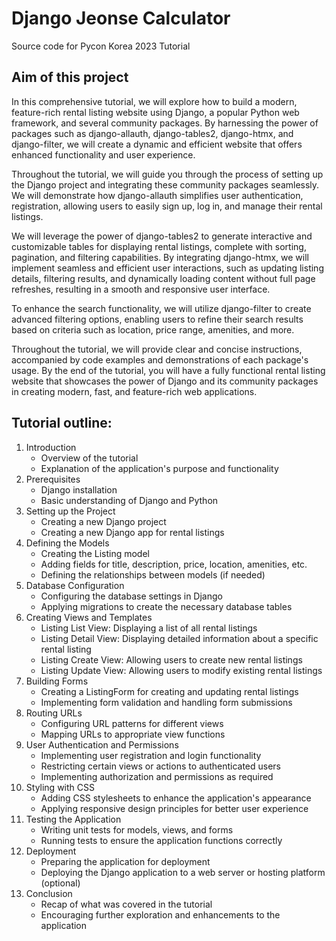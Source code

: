 # Django Jeonse Calculator
Source code for Pycon Korea 2023 Tutorial

## Aim of this project
In this comprehensive tutorial, we will explore how to build a modern, feature-rich rental listing website using Django, a popular Python web framework, and several community packages. By harnessing the power of packages such as django-allauth, django-tables2, django-htmx, and django-filter, we will create a dynamic and efficient website that offers enhanced functionality and user experience.

Throughout the tutorial, we will guide you through the process of setting up the Django project and integrating these community packages seamlessly. We will demonstrate how django-allauth simplifies user authentication, registration, allowing users to easily sign up, log in, and manage their rental listings.

We will leverage the power of django-tables2 to generate interactive and customizable tables for displaying rental listings, complete with sorting, pagination, and filtering capabilities. By integrating django-htmx, we will implement seamless and efficient user interactions, such as updating listing details, filtering results, and dynamically loading content without full page refreshes, resulting in a smooth and responsive user interface.

To enhance the search functionality, we will utilize django-filter to create advanced filtering options, enabling users to refine their search results based on criteria such as location, price range, amenities, and more.

Throughout the tutorial, we will provide clear and concise instructions, accompanied by code examples and demonstrations of each package's usage. By the end of the tutorial, you will have a fully functional rental listing website that showcases the power of Django and its community packages in creating modern, fast, and feature-rich web applications.

## Tutorial outline:
1. Introduction
    * Overview of the tutorial
    * Explanation of the application's purpose and functionality
2. Prerequisites
    * Django installation
    * Basic understanding of Django and Python
3. Setting up the Project
    * Creating a new Django project
    * Creating a new Django app for rental listings
4. Defining the Models
    * Creating the Listing model
    * Adding fields for title, description, price, location, amenities, etc.
    * Defining the relationships between models (if needed)
1. Database Configuration
    * Configuring the database settings in Django
    * Applying migrations to create the necessary database tables
1. Creating Views and Templates
    * Listing List View: Displaying a list of all rental listings
    * Listing Detail View: Displaying detailed information about a specific rental listing
    * Listing Create View: Allowing users to create new rental listings
    * Listing Update View: Allowing users to modify existing rental listings
1. Building Forms
    * Creating a ListingForm for creating and updating rental listings
    * Implementing form validation and handling form submissions
1. Routing URLs
    * Configuring URL patterns for different views
    * Mapping URLs to appropriate view functions
1. User Authentication and Permissions
    * Implementing user registration and login functionality
    * Restricting certain views or actions to authenticated users
    * Implementing authorization and permissions as required
1. Styling with CSS
    * Adding CSS stylesheets to enhance the application's appearance
    * Applying responsive design principles for better user experience
1. Testing the Application
    * Writing unit tests for models, views, and forms
    * Running tests to ensure the application functions correctly
1. Deployment
    * Preparing the application for deployment
    * Deploying the Django application to a web server or hosting platform (optional)
1. Conclusion
    * Recap of what was covered in the tutorial
    * Encouraging further exploration and enhancements to the application

